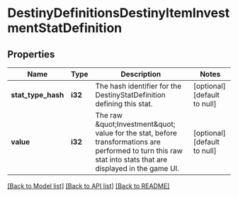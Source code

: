 # DestinyDefinitionsDestinyItemInvestmentStatDefinition

## Properties
Name | Type | Description | Notes
------------ | ------------- | ------------- | -------------
**stat_type_hash** | **i32** | The hash identifier for the DestinyStatDefinition defining this stat. | [optional] [default to null]
**value** | **i32** | The raw \&quot;Investment\&quot; value for the stat, before transformations are performed to turn this raw stat into stats that are displayed in the game UI. | [optional] [default to null]

[[Back to Model list]](../README.md#documentation-for-models) [[Back to API list]](../README.md#documentation-for-api-endpoints) [[Back to README]](../README.md)


